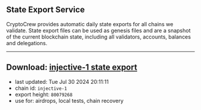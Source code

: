 ## State Export Service
CryptoCrew provides automatic daily state exports for all chains we validate. State export files can be used as genesis files and are a snapshot of the current blockchain state, including all validators, accounts, balances and delegations.

---
**Download: [injective-1 state export](https://dl-eu2.ccvalidators.com/SERVICE/injective/injective-1_export_80079268.json)**
---

- last updated: Tue Jul 30 2024 20:11:11
- chain id: `injective-1`
- export height: `80079268`
- use for: airdrops, local tests, chain recovery
